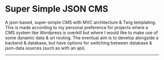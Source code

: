 # Super Simple JSON CMS

A json-based, super-simple CMS with MVC architecture & Twig templating. This is made according to my personal preference for projects where a CMS system like Wordpress is overkill but where I would like to make use of some dynamic data & url routing. The eventual aim is to develop alongside a backend & database, but have options for switching between database & json-data sources (such as with an api).

---